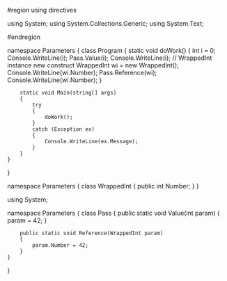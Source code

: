 #region using directives

using System;
using System.Collections.Generic;
using System.Text;

#endregion

namespace Parameters
{
    class Program
    {
        static void doWork()
        {
            int i = 0;
            Console.WriteLine(i);
            Pass.Value(i);
            Console.WriteLine(i);
//      WrappedInt   instance  new construct
            WrappedInt wi = new WrappedInt();
            Console.WriteLine(wi.Number);
            Pass.Reference(wi);
            Console.WriteLine(wi.Number);
        }

        static void Main(string[] args)
        {
            try
            {
                doWork();
            }
            catch (Exception ex)
            {
                Console.WriteLine(ex.Message);
            }
        }
    }
}

namespace Parameters
{
    class WrappedInt
    {
        public int Number;
    }
}

using System;

namespace Parameters
{
    class Pass
    {
        public static void Value(int param)
        {
            param = 42;
        }

        public static void Reference(WrappedInt param)
        {
            param.Number = 42;
        }
    }
}
